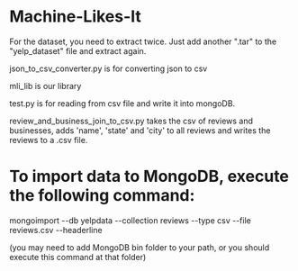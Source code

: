 # Machine-Likes-It

For the dataset, you need to extract twice. Just add another ".tar" to the "yelp_dataset" file and extract again.

json_to_csv_converter.py is for converting json to csv

mli_lib is our library

test.py is for reading from csv file and write it into mongoDB.

review_and_business_join_to_csv.py takes the csv of reviews and businesses, adds 'name', 'state' and 'city' to all reviews and writes the reviews to a .csv file.

# To import data to MongoDB, execute the following command:
mongoimport --db yelpdata --collection reviews --type csv --file reviews.csv --headerline

(you may need to add MongoDB bin folder to your path, or you should execute this command at that folder)



